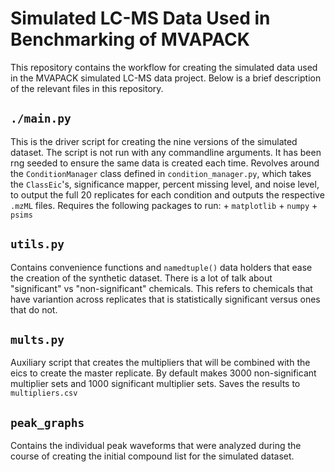 # Simulated LC-MS Data Used in Benchmarking of MVAPACK 

This repository contains the workflow for creating the simulated data used 
in the MVAPACK simulated LC-MS data project. Below is a brief description of the 
relevant files in this repository.


## `./main.py`

This is the driver script for creating the nine versions of the simulated dataset. The 
script is not run with any commandline arguments. It has been rng seeded to ensure the same
data is created each time. Revolves around the `ConditionManager` class defined in 
`condition_manager.py`, which takes the `ClassEic`'s, significance mapper, percent missing level,
and noise level, to output the full 20 replicates for each condition and outputs the respective `.mzML` 
files. Requires the following packages to run:
    + `matplotlib`
    + `numpy`
    + `psims`

## `utils.py`

Contains convenience functions and `namedtuple()` data holders that ease the creation of the synthetic 
dataset. There is a lot of talk about "significant" vs "non-significant" chemicals. This refers to 
chemicals that have variantion across replicates that is statistically significant versus ones that do not.


## `mults.py`

Auxiliary script that creates the multipliers that will be combined with the eics to create the master replicate. 
By default makes 3000 non-significant multiplier sets and 1000 significant multiplier sets. Saves the results to
`multipliers.csv`

## `peak_graphs`

Contains the individual peak waveforms that were analyzed during the course of creating the initial compound
list for the simulated dataset.






